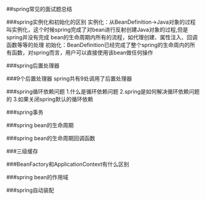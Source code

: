 ##spring常见的面试题总结

###spring实例化和初始化的区别
实例化：从BeanDefinition->Java对象的过程叫实例化，这个时候spring完成了对bean进行反射创建Java对象的过程,但是spring并没有完成
bean的生命周期内所有的流程，如代理创建、属性注入、回调函数等等的处理
初始化：BeanDefinition已经完成了整个spring的生命周内的所有函数，对spring而言，用户可以直接使用该bean做任何操作

###spring后置处理器

###9个后置处理器
spring共有9处调用了后置处理器

###spring循环依赖问题
1.什么是循环依赖问题
2.spring是如何解决循环依赖问题的
3.如果关闭spring默认的循环依赖

###spring事务

###spring bean的生命周期

###spring bean的生命周期回调函数

###三级缓存

###BeanFactory和ApplicationContext有什么区别

###spring bean的作用域

###spring自动装配

